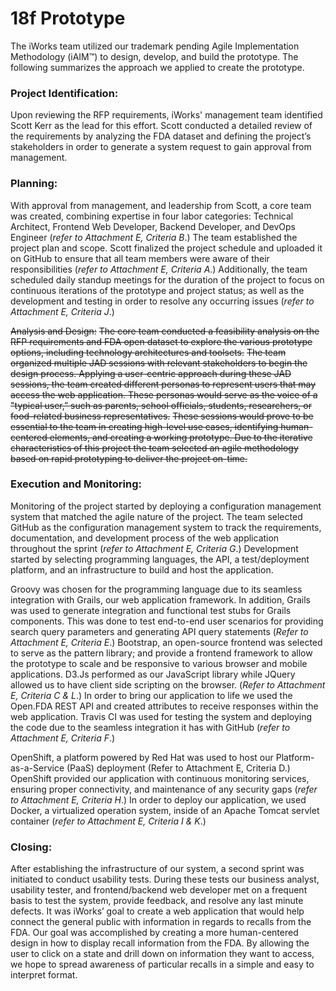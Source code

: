 # 18f Prototype
The iWorks team utilized our trademark pending Agile Implementation Methodology (iAIM™) to design, develop, and build the prototype.  The following summarizes the approach we applied to create the prototype.

### Project Identification:
Upon reviewing the RFP requirements, iWorks' management team identified Scott Kerr as the lead for this effort. Scott conducted a detailed review of the requirements by analyzing the FDA dataset and defining the project’s stakeholders in order to generate a system request to gain approval from management.

### Planning: 
With approval from management, and leadership from Scott, a core team was created, combining expertise in four labor categories: Technical Architect, Frontend Web Developer, Backend Developer, and DevOps Engineer (*refer to Attachment E, Criteria B*.) The team established the project plan and scope. Scott finalized the project schedule and uploaded it on GitHub to ensure that all team members were aware of their responsibilities (*refer to Attachment E, Criteria A*.) Additionally, the team scheduled daily standup meetings for the duration of the project to focus on continuous iterations of the prototype and project status; as well as the development and testing in order to resolve any occurring issues (*refer to Attachment E, Criteria J*.)

~~Analysis and Design:~~ 
~~The core team conducted a feasibility analysis on the RFP requirements and FDA open dataset to explore the various prototype options, including technology architectures and toolsets.~~ 
~~The team organized multiple JAD sessions with relevant stakeholders to begin the design process. Applying a user-centric approach during these JAD sessions, the team created different personas to represent users that may access the web application. These personas would serve as the voice of a "typical user,” such as parents, school officials, students, researchers, or food-related business representatives.~~ 
~~These sessions would prove to be essential to the team in creating high-level use cases, identifying human-centered elements, and creating a working prototype. Due to the iterative characteristics of this project the team selected an agile methodology based on rapid prototyping to deliver the project on-time.~~

### Execution and Monitoring: 
Monitoring of the project started by deploying a configuration management system that matched the agile nature of the project. The team selected GitHub as the configuration management system to track the requirements, documentation, and development process of the web application throughout the sprint (*refer to Attachment E, Criteria G*.) Development started by selecting programming languages, the API, a test/deployment platform, and an infrastructure to build and host the application.

Groovy was chosen for the programming language due to its seamless integration with Grails, our web application framework.  In addition, Grails was used to generate integration and functional test stubs for Grails components.  This was done to test end-to-end user scenarios for providing search query parameters and generating API query statements (*Refer to Attachment E, Criteria E*.) Bootstrap, an open-source frontend was selected to serve as the pattern library; and provide a frontend framework to allow the prototype to scale and be responsive to various browser and mobile applications. D3.Js performed as our JavaScript library while JQuery allowed us to have client side scripting on the browser.  (*Refer to Attachment E, Criteria C & L*.)
In order to bring our application to life we used the Open.FDA REST API and created attributes to receive responses within the web application. Travis CI was used for testing the system and deploying the code due to the seamless integration it has with GitHub (*refer to Attachment E, Criteria F*.)  

OpenShift, a platform powered by Red Hat was used to host our Platform-as-a-Service (PaaS) deployment (Refer to Attachment E, Criteria D.) OpenShift provided our application with continuous monitoring services, ensuring proper connectivity, and maintenance of any security gaps (*refer to Attachment E, Criteria H*.)  In order to deploy our application, we used Docker, a virtualized operation system, inside of an Apache Tomcat servlet container (*refer to Attachment E, Criteria I & K*.)  

### Closing:
After establishing the infrastructure of our system, a second sprint was initiated to conduct usability tests. During these tests our business analyst, usability tester, and frontend/backend web developer met on a frequent basis to test the system, provide feedback, and resolve any last minute defects.
It was iWorks’ goal to create a web application that would help connect the general public with information in regards to recalls from the FDA. Our goal was accomplished by creating a more human-centered design in how to display recall information from the FDA. By allowing the user to click on a state and drill down on information they want to access, we hope to spread awareness of particular recalls in a simple and easy to interpret format.

